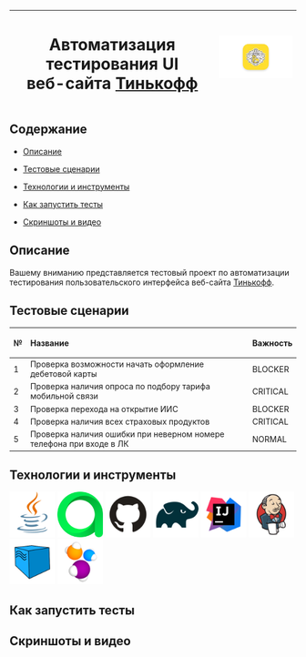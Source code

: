 | <h1>Автоматизация тестирования UI<br>веб-сайта <a href="https://tinkoff.ru/ ">Тинькофф</a></h1> | ![tinkoff.png](images/logos/tinkoff.png) |
| ----------------------------------------------------------------------------------------------- | ---------------------------------------- |

## Содержание

* <a href="#description">Описание</a>

* <a href="#scenarios">Тестовые сценарии</a>

* <a href="#tools">Технологии и инструменты</a>

* <a href="#run">Как запустить тесты</a>

* <a href="#screenshots">Скриншоты и видео</a>

<a id="description"></a>

## Описание

Вашему вниманию представляется тестовый проект по автоматизации тестирования пользовательского интерфейса
веб-сайта <a href="https://tinkoff.ru/ ">Тинькофф</a>.

<a id="scenarios"></a>

## Тестовые сценарии

| №    | <p style="text-align:left">Название</p>                             | Важность |
| ---- | ------------------------------------------------------------------- | -------- |
| 1    | Проверка возможности начать оформление дебетовой карты              | BLOCKER  |
| 2    | Проверка наличия опроса по подбору тарифа мобильной связи           | CRITICAL |
| 3    | Проверка перехода на открытие ИИС                                   | BLOCKER  |
| 4    | Проверка наличия всех страховых продуктов                           | CRITICAL |
| 5    | Проверка наличия ошибки при неверном номере телефона при входе в ЛК | NORMAL   |

<a id="tools"></a>

## Технологии и инструменты

<a href="https://www.jetbrains.com/idea/"><img src="images/logos/java.svg" width="80" height="80"  alt="Java" title="Java"/></a>
<a href="https://www.jetbrains.com/idea/"><img src="images/logos/allureTestOps.svg" width="80" height="80"  alt="IDEA"/></a>
<a href="https://www.jetbrains.com/idea/"><img src="images/logos/gitHub.svg" width="80" height="80"  alt="IDEA"/></a>
<a href="https://www.jetbrains.com/idea/"><img src="images/logos/gradle.svg" width="80" height="80"  alt="IDEA"/></a>
<a href="https://www.jetbrains.com/idea/"><img src="images/logos/idea.svg" width="80" height="80"  alt="IDEA"/></a>
<a href="https://www.jetbrains.com/idea/"><img src="images/logos/jenkins.svg" width="80" height="80"  alt="IDEA"/></a>
<a href="https://www.jetbrains.com/idea/"><img src="images/logos/selenoid.svg" width="80" height="80"  alt="IDEA"/></a>
<a href="https://www.jetbrains.com/idea/"><img src="images/logos/selenide.svg" width="80" height="80"  alt="IDEA"/></a>

[comment]: <> ([![Java]&#40;images/logos/tinkoff.png&#41;]&#40;https://java.com&#41;)

[comment]: <> ([![Java]&#40;images/logos/tinkoff.png&#41;]&#40;https://java.com&#41;)

[comment]: <> ([![Java]&#40;images/logos/tinkoff.png&#41;]&#40;https://java.com&#41;)

[comment]: <> ([![Java]&#40;images/logos/tinkoff.png&#41;]&#40;https://java.com&#41;)

<a id="run"></a>

## Как запустить тесты

<a id="screenshots"></a>

## Скриншоты и видео